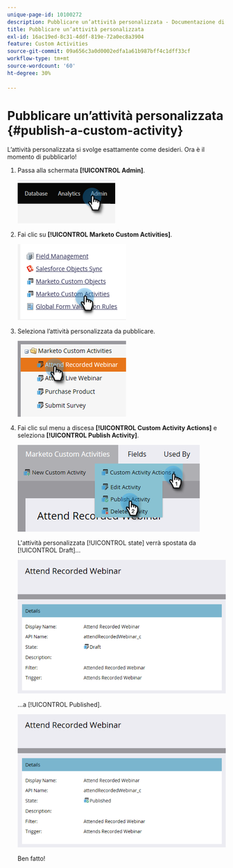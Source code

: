 ```yaml
---
unique-page-id: 10100272
description: Pubblicare un’attività personalizzata - Documentazione di Marketo - Documentazione del prodotto
title: Pubblicare un’attività personalizzata
exl-id: 16ac19ed-8c31-4ddf-819e-72a0ec8a3904
feature: Custom Activities
source-git-commit: 09a656c3a0d0002edfa1a61b987bff4c1dff33cf
workflow-type: tm+mt
source-wordcount: '60'
ht-degree: 30%

---
```


# Pubblicare un’attività personalizzata {#publish-a-custom-activity}

L’attività personalizzata si svolge esattamente come desideri. Ora è il momento di pubblicarlo!

1. Passa alla schermata **[!UICONTROL Admin]**.

   ![](assets/publish-a-custom-activity-1.png)

1. Fai clic su **[!UICONTROL Marketo Custom Activities]**.

   ![](assets/publish-a-custom-activity-2.png)

1. Seleziona l’attività personalizzata da pubblicare.

   ![](assets/publish-a-custom-activity-3.png)

1. Fai clic sul menu a discesa **[!UICONTROL Custom Activity Actions]** e seleziona **[!UICONTROL Publish Activity]**.

   ![](assets/publish-a-custom-activity-4.png)

   L&#39;attività personalizzata [!UICONTROL state] verrà spostata da [!UICONTROL Draft]...

   ![](assets/publish-a-custom-activity-5.png)

   ...a [!UICONTROL Published].

   ![](assets/publish-a-custom-activity-6.png)

   Ben fatto!
